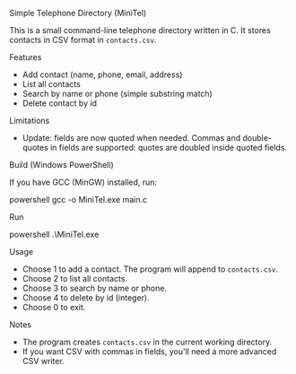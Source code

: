 Simple Telephone Directory (MiniTel)

This is a small command-line telephone directory written in C. It stores contacts in CSV format in `contacts.csv`.

Features
- Add contact (name, phone, email, address)
- List all contacts
- Search by name or phone (simple substring match)
- Delete contact by id

Limitations
- Update: fields are now quoted when needed. Commas and double-quotes in fields are supported: quotes are doubled inside quoted fields.

Build (Windows PowerShell)

If you have GCC (MinGW) installed, run:

powershell
    gcc -o MiniTel.exe main.c


Run

powershell
    .\MiniTel.exe


Usage
- Choose 1 to add a contact. The program will append to `contacts.csv`.
- Choose 2 to list all contacts.
- Choose 3 to search by name or phone.
- Choose 4 to delete by id (integer).
- Choose 0 to exit.

Notes
- The program creates `contacts.csv` in the current working directory.
- If you want CSV with commas in fields, you'll need a more advanced CSV writer.
